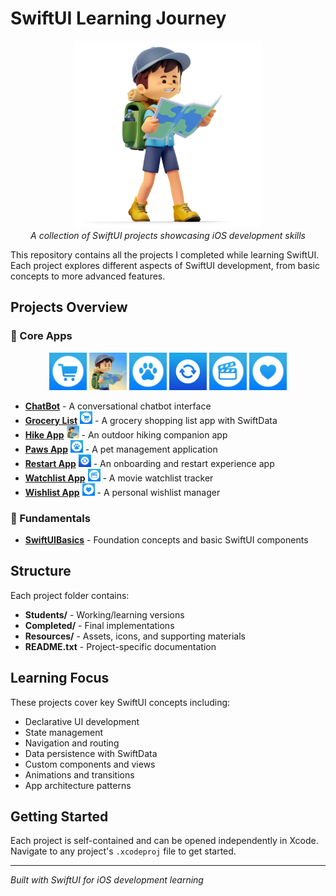 # SwiftUI Learning Journey

<div align="center">
  <img src="./Hike-App/Resources/Images/image-1.png" width="300" alt="SwiftUI Learning">
  <br>
  <em>A collection of SwiftUI projects showcasing iOS development skills</em>
</div>

This repository contains all the projects I completed while learning SwiftUI. Each project explores different aspects of SwiftUI development, from basic concepts to more advanced features.

## Projects Overview

### 📱 Core Apps

<div align="center">
  <img src="./Grocery%20List/Resources/AppIcon.png" width="60" alt="Grocery List">
  <img src="./Hike-App/Resources/App-Icon/AppIcon.png" width="60" alt="Hike App">
  <img src="./Paws-App/Resources/Icons/AppIcon.png" width="60" alt="Paws App">
  <img src="./Restart-App/Resources/AppIcon/Icon-60@3x.png" width="60" alt="Restart App">
  <img src="./Watchlist-App/Resources/AppIcon.png" width="60" alt="Watchlist App">
  <img src="./Wishlist-App/Resources/AppIcon.png" width="60" alt="Wishlist App">
</div>

- **[ChatBot](./ChatBot/)** - A conversational chatbot interface
- **[Grocery List](./Grocery%20List/)** <img src="./Grocery%20List/Resources/AppIcon.png" width="20" alt="Grocery List"> - A grocery shopping list app with SwiftData
- **[Hike App](./Hike-App/)** <img src="./Hike-App/Resources/App-Icon/AppIcon.png" width="20" alt="Hike App"> - An outdoor hiking companion app
- **[Paws App](./Paws-App/)** <img src="./Paws-App/Resources/Icons/AppIcon.png" width="20" alt="Paws App"> - A pet management application
- **[Restart App](./Restart-App/)** <img src="./Restart-App/Resources/AppIcon/Icon-60@3x.png" width="20" alt="Restart App"> - An onboarding and restart experience app
- **[Watchlist App](./Watchlist-App/)** <img src="./Watchlist-App/Resources/AppIcon.png" width="20" alt="Watchlist App"> - A movie watchlist tracker
- **[Wishlist App](./Wishlist-App/)** <img src="./Wishlist-App/Resources/AppIcon.png" width="20" alt="Wishlist App"> - A personal wishlist manager

### 🎯 Fundamentals

- **[SwiftUIBasics](./SwiftUIBasics/)** - Foundation concepts and basic SwiftUI components

## Structure

Each project folder contains:

- **Students/** - Working/learning versions
- **Completed/** - Final implementations
- **Resources/** - Assets, icons, and supporting materials
- **README.txt** - Project-specific documentation

## Learning Focus

These projects cover key SwiftUI concepts including:

- Declarative UI development
- State management
- Navigation and routing
- Data persistence with SwiftData
- Custom components and views
- Animations and transitions
- App architecture patterns

## Getting Started

Each project is self-contained and can be opened independently in Xcode. Navigate to any project's `.xcodeproj` file to get started.

---

_Built with SwiftUI for iOS development learning_
